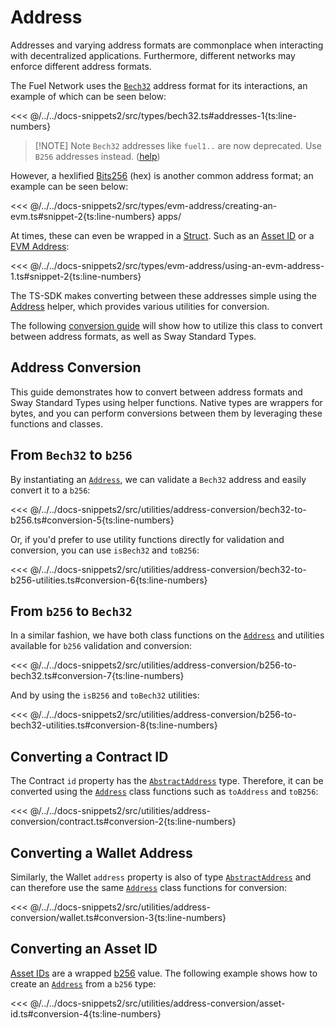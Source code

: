# Address

Addresses and varying address formats are commonplace when interacting with decentralized applications. Furthermore, different networks may enforce different address formats.

The Fuel Network uses the [`Bech32`](../types/bech32.md) address format for its interactions, an example of which can be seen below:

<<< @/../../docs-snippets2/src/types/bech32.ts#addresses-1{ts:line-numbers}

> [!NOTE] Note
> `Bech32` addresses like `fuel1..` are now deprecated. Use `B256` addresses instead. ([help](https://docs.fuel.network/docs/specs/abi/argument-encoding/#b256))

However, a hexlified [Bits256](../types/bits256.md) (hex) is another common address format; an example can be seen below:

<<< @/../../docs-snippets2/src/types/evm-address/creating-an-evm.ts#snippet-2{ts:line-numbers}
apps/

At times, these can even be wrapped in a [Struct](../types/structs.md). Such as an [Asset ID](../types/asset-id.md) or a [EVM Address](../types/evm-address.md):

<<< @/../../docs-snippets2/src/types/evm-address/using-an-evm-address-1.ts#snippet-2{ts:line-numbers}

The TS-SDK makes converting between these addresses simple using the [Address](../types/address.md) helper, which provides various utilities for conversion.

The following [conversion guide](./address-conversion.md#address-conversion) will show how to utilize this class to convert between address formats, as well as Sway Standard Types.

## Address Conversion

This guide demonstrates how to convert between address formats and Sway Standard Types using helper functions. Native types are wrappers for bytes, and you can perform conversions between them by leveraging these functions and classes.

## From `Bech32` to `b256`

By instantiating an [`Address`](https://fuels-ts-docs-api.vercel.app/classes/_fuel_ts_address.Address.html), we can validate a `Bech32` address and easily convert it to a `b256`:

<<< @/../../docs-snippets2/src/utilities/address-conversion/bech32-to-b256.ts#conversion-5{ts:line-numbers}

Or, if you'd prefer to use utility functions directly for validation and conversion, you can use `isBech32` and `toB256`:

<<< @/../../docs-snippets2/src/utilities/address-conversion/bech32-to-b256-utilities.ts#conversion-6{ts:line-numbers}

## From `b256` to `Bech32`

In a similar fashion, we have both class functions on the [`Address`](https://fuels-ts-docs-api.vercel.app/classes/_fuel_ts_address.Address.html) and utilities available for `b256` validation and conversion:

<<< @/../../docs-snippets2/src/utilities/address-conversion/b256-to-bech32.ts#conversion-7{ts:line-numbers}

And by using the `isB256` and `toBech32` utilities:

<<< @/../../docs-snippets2/src/utilities/address-conversion/b256-to-bech32-utilities.ts#conversion-8{ts:line-numbers}

## Converting a Contract ID

The Contract `id` property has the [`AbstractAddress`](../types/address.md#abstractaddress-class) type. Therefore, it can be converted using the [`Address`](https://fuels-ts-docs-api.vercel.app/classes/_fuel_ts_address.Address.html) class functions such as `toAddress` and `toB256`:

<<< @/../../docs-snippets2/src/utilities/address-conversion/contract.ts#conversion-2{ts:line-numbers}

## Converting a Wallet Address

Similarly, the Wallet `address` property is also of type [`AbstractAddress`](../types/address.md#abstractaddress-class) and can therefore use the same [`Address`](https://fuels-ts-docs-api.vercel.app/classes/_fuel_ts_address.Address.html) class functions for conversion:

<<< @/../../docs-snippets2/src/utilities/address-conversion/wallet.ts#conversion-3{ts:line-numbers}

## Converting an Asset ID

[Asset IDs](../types/asset-id.md) are a wrapped [b256](../types/bits256.md) value. The following example shows how to create an [`Address`](https://fuels-ts-docs-api.vercel.app/classes/_fuel_ts_address.Address.html) from a `b256` type:

<<< @/../../docs-snippets2/src/utilities/address-conversion/asset-id.ts#conversion-4{ts:line-numbers}

